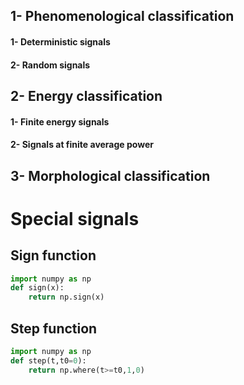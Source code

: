 ## 1- Phenomenological classification
#### 1- Deterministic signals
#### 2- Random signals
## 2- Energy classification
#### 1- Finite energy signals 
#### 2- Signals at finite average power
## 3- Morphological classification
# Special signals
## Sign function    
```python
import numpy as np
def sign(x):
    return np.sign(x)
```
## Step function
```python
import numpy as np
def step(t,t0=0):
    return np.where(t>=t0,1,0)
```
